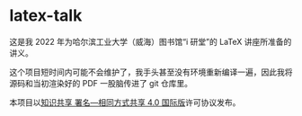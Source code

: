 # latex-talk

这是我 2022 年为哈尔滨工业大学（威海）图书馆“i 研堂”的 LaTeX 讲座所准备的讲义。

这个项目短时间内可能不会维护了，我手头甚至没有环境重新编译一遍，因此我将源码和当初渲染好的 PDF 一股脑传进了 git 仓库里。

本项目以[知识共享 署名―相同方式共享 4.0 国际版](https://creativecommons.org/licenses/by-sa/4.0/legalcode.zh-Hans)许可协议发布。

